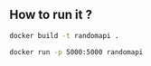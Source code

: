 ## How to run it ?

```sh
docker build -t randomapi .
```

```sh
docker run -p 5000:5000 randomapi
```